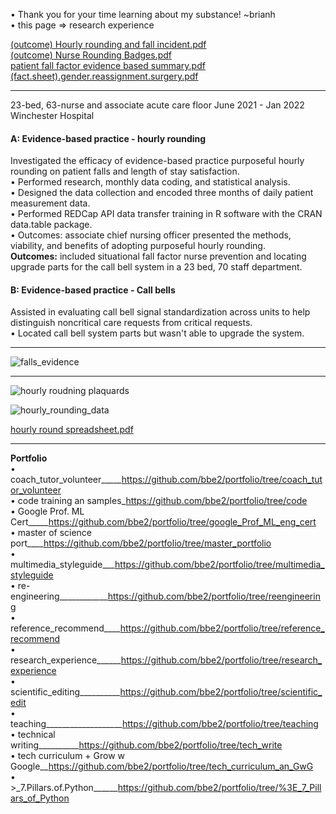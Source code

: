 • Thank you for your time learning about my substance! ~brianh  
• this page => research experience  


[(outcome) Hourly rounding and fall incident.pdf](https://github.com/bbe2/portfolio/files/10232567/outcome.Hourly.rounding.and.fall.incident.pdf)  
[(outcome) Nurse Rounding Badges.pdf](https://github.com/bbe2/portfolio/files/10232564/outcome.Nurse.Rounding.Badges.pdf)  
[patient fall factor evidence based summary.pdf](https://github.com/bbe2/portfolio/files/10245569/patient.fall.factor.evidence.based.summary.pdf)  
[(fact.sheet).gender.reassignment.surgery.pdf](https://github.com/bbe2/portfolio/files/10552264/fact.sheet.gender.reassignment.surgery.pdf)  

---------
23-bed, 63-nurse and associate acute care floor	June 2021 - Jan 2022  
Winchester Hospital	

#### A: Evidence-based practice - hourly rounding  
Investigated the efficacy of evidence-based practice purposeful hourly rounding on patient falls and length of stay satisfaction.  
• Performed research, monthly data coding, and statistical analysis.  
• Designed the data collection and encoded three months of daily patient measurement data.  
• Performed REDCap API data transfer training in R software with the CRAN data.table package.  
• Outcomes: associate chief nursing officer presented the methods, viability, and benefits of adopting purposeful hourly rounding.  
**Outcomes:** included situational fall factor nurse prevention and locating upgrade parts for the call bell system in a 23 bed, 70 staff department.   

#### B: Evidence-based practice - Call bells  
Assisted in evaluating call bell signal standardization across units to help distinguish noncritical care requests from critical requests.  
•	Located call bell system parts but wasn't able to upgrade the system.  

-------------

![falls_evidence](https://user-images.githubusercontent.com/59778456/208103790-0d2b4202-c0cc-4740-b0b1-b5b170b473a3.JPG)

------------
![hourly roudning plaquards](https://user-images.githubusercontent.com/59778456/193832448-9cc02c3a-94da-44a8-a3f4-7f05582d64c8.JPG)  

![hourly_rounding_data](https://user-images.githubusercontent.com/59778456/215359035-a714bf40-52ed-4361-810b-69f9489abb78.JPG)

[hourly round spreadsheet.pdf](https://github.com/bbe2/portfolio/files/10531020/hourly.round.spreadsheet.pdf)  


--------------

**Portfolio**  
• coach_tutor_volunteer_____https://github.com/bbe2/portfolio/tree/coach_tutor_volunteer  
• code training an samples_https://github.com/bbe2/portfolio/tree/code  
• Google Prof. ML Cert_____https://github.com/bbe2/portfolio/tree/google_Prof_ML_eng_cert  
• master of science port____https://github.com/bbe2/portfolio/tree/master_portfolio  
• multimedia_styleguide___https://github.com/bbe2/portfolio/tree/multimedia_styleguide  
• re-engineering____________https://github.com/bbe2/portfolio/tree/reengineering  
• reference_recommend____https://github.com/bbe2/portfolio/tree/reference_recommend  
• research_experience______https://github.com/bbe2/portfolio/tree/research_experience  
• scientific_editing__________https://github.com/bbe2/portfolio/tree/scientific_edit  
• teaching___________________https://github.com/bbe2/portfolio/tree/teaching  
• technical writing__________https://github.com/bbe2/portfolio/tree/tech_write  
• tech curriculum + Grow w Google__https://github.com/bbe2/portfolio/tree/tech_curriculum_an_GwG  
• >_7.Pillars.of.Python______https://github.com/bbe2/portfolio/tree/%3E_7_Pillars_of_Python  
